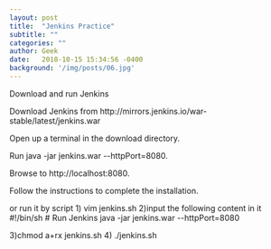 ```yaml
---
layout: post
title:  "Jenkins Practice"
subtitle: ""
categories: ""
author: Geek
date:   2018-10-15 15:34:56 -0400
background: '/img/posts/06.jpg'
---
```


Download and run Jenkins
<p>
Download Jenkins from http://mirrors.jenkins.io/war-stable/latest/jenkins.war

Open up a terminal in the download directory.

Run java -jar jenkins.war --httpPort=8080.

Browse to http://localhost:8080.

Follow the instructions to complete the installation.

<p> or run it by script
1) vim jenkins.sh
2)input the following content in it 
#!/bin/sh
# Run Jenkins
java -jar jenkins.war --httpPort=8080
  
3)chmod a+rx jenkins.sh
4) ./jenkins.sh


  


